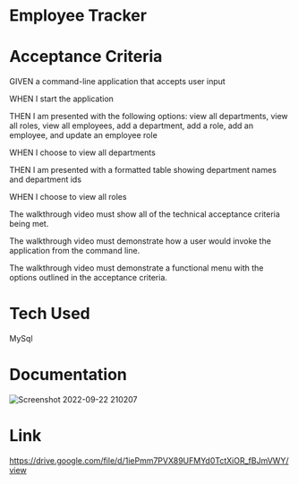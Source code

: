 
# Employee Tracker
# Acceptance Criteria
GIVEN a command-line application that accepts user input

WHEN I start the application

THEN I am presented with the following options: view all departments, view all roles, view all employees, add a department, add a role, add an employee, and update an employee role

WHEN I choose to view all departments

THEN I am presented with a formatted table showing department names and department ids

WHEN I choose to view all roles





The walkthrough video must show all of the technical acceptance criteria being met.

The walkthrough video must demonstrate how a user would invoke the application from the command line.

The walkthrough video must demonstrate a functional menu with the options outlined in the acceptance criteria.

# Tech Used
MySql


# Documentation
![Screenshot 2022-09-22 210207](https://user-images.githubusercontent.com/105750913/191875468-9e434c64-943f-47b3-ac50-d78e0a713e47.png)

# Link
https://drive.google.com/file/d/1iePmm7PVX89UFMYd0TctXiOR_fBJmVWY/view